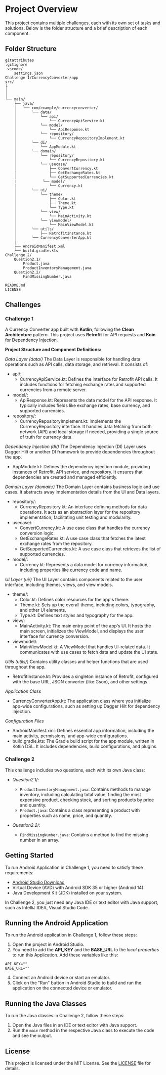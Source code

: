 
# Project Overview

This project contains multiple challenges, each with its own set of tasks and solutions. Below is the folder structure and a brief description of each component.

## Folder Structure
```
gitattributes
.gitignore
.vscode/
    settings.json
Challenge 1/CurrencyConverter/app
src/
├
│   
│           
└── main/
    ├── java/
    │   └── com/example/currencyconverter/
    │       └── data/
    │           └── api/
    │               └── CurrencyApiService.kt
    │           └── model/
    │               └── ApiResponse.kt
    │           └── repository/
    │               └── CurrencyRepositoryImplement.kt
    │       └── di/
    │           └── AppModule.kt
    │       └── domain/
    │           └── repository/
    │               └── CurrencyRepository.kt
    │           └── usecase/
    │               ├── ConvertCurrency.kt
    |               ├── GetExchangeRates.kt
    │               └── GetSupportedCurrencies.kt
    |            └── model/
    |               └── Currency.kt
    │       └── ui/
    │           └── theme/
    │               ├── Color.kt
    │               ├── Theme.kt
    │               └── Type.kt
    │           └── view/
    │               └── MainActivity.kt
    │           └── viewmodel/
    │               └── MainViewModel.kt
    │       └── utils/
    │           ├── RetrofitInstance.kt
    │       └── CurrencyConverterApp.kt
    ├
    ├── AndroidManifest.xml
    └── build.gradle.kts
Challenge 2/
    Question2.1/
        Product.java
        ProductInventoryManagement.java
    Question2.2/
        FindMissingNumber.java

README.md
LICENSE
```

## Challenges

### Challenge 1

A Currency Converter app built with **Kotlin**, following the **Clean Architecture** pattern. This project uses **Retrofit** for API requests and **Koin** for Dependency Injection.

**Project Structure and Component Definitions:**

*Data Layer (data/)*
The Data Layer is responsible for handling data operations such as API calls, data storage, and retrieval. It consists of:
- api/:
  - CurrencyApiService.kt: Defines the interface for Retrofit API calls. It includes functions for fetching exchange rates and supported currencies from a remote server.
- model/:
  - ApiResponse.kt: Represents the data model for the API response. It typically includes fields like exchange rates, base currency, and supported currencies.
- repository/:
  - CurrencyRepositoryImplement.kt: Implements the CurrencyRepository interface. It handles data fetching from both network (API) and local storage if needed, providing a single source of truth for currency data.

*Dependency Injection (di/)*
The Dependency Injection (DI) Layer uses Dagger Hilt or another DI framework to provide dependencies throughout the app.
- AppModule.kt: Defines the dependency injection module, providing instances of Retrofit, API service, and repository. It ensures that dependencies are created and managed efficiently.

*Domain Layer (domain/)*
The Domain Layer contains business logic and use cases. It abstracts away implementation details from the UI and Data layers.
- repository/:
  - CurrencyRepository.kt: An interface defining methods for data operations. It acts as an abstraction layer for the repository implementation, facilitating unit testing and modularity.
- usecase/:
  - ConvertCurrency.kt: A use case class that handles the currency conversion logic.
  - GetExchangeRates.kt: A use case class that fetches the latest exchange rates from the repository.
  - GetSupportedCurrencies.kt: A use case class that retrieves the list of supported currencies.
- model/:
  - Currency.kt: Represents a data model for currency information, including properties like currency code and name.

*UI Layer (ui/)*
The UI Layer contains components related to the user interface, including themes, views, and view models.
- theme/:
  - Color.kt: Defines color resources for the app's theme.
  - Theme.kt: Sets up the overall theme, including colors, typography, and other UI elements.
  - Type.kt: Defines text styles and typography for the app.
- view/:
  - MainActivity.kt: The main entry point of the app's UI. It hosts the main screen, initializes the ViewModel, and displays the user interface for currency conversion.
- viewmodel/:
  - MainViewModel.kt: A ViewModel that handles UI-related data. It communicates with use cases to fetch data and update the UI state.

*Utils (utils/)*
Contains utility classes and helper functions that are used throughout the app.
- RetrofitInstance.kt: Provides a singleton instance of Retrofit, configured with the base URL, JSON converter (like Gson), and other settings.

*Application Class*
- CurrencyConverterApp.kt: The application class where you initialize app-wide configurations, such as setting up Dagger Hilt for dependency injection.

*Configuration Files*
- AndroidManifest.xml: Defines essential app information, including the main activity, permissions, and app-wide configurations.
- build.gradle.kts: The Gradle build script for the app module, written in Kotlin DSL. It includes dependencies, build configurations, and plugins.


### Challenge 2

This challenge includes two questions, each with its own Java class:

- *Question2.1/*:
  - `ProductInventoryManagement.java`: Contains methods to manage inventory, including calculating total value, finding the most expensive product, checking stock, and sorting products by price and quantity.
  - `Product.java`: Contains a class representing a product with properties such as name, price, and quantity.

- *Question2.2/*:
  - `FindMissingNumber.java`: Contains a method to find the missing number in an array.

## Getting Started

To run Android Application in Challenge 1, you need to satisfy these requirements:
- [Android Studio Download](https://developer.android.com/studio)
- Virtual Device (AVD) with Android SDK 35 or higher (Android 14).
- Java Development Kit (JDK) installed on your system.

In Challenge 2, you just need any Java IDE or text editor with Java support, such as IntelliJ IDEA, Visual Studio Code.

## Running the Android Application

To run the Android application in Challenge 1, follow these steps:

1. Open the project in Android Studio.
2. You need to add the **API_KEY** and the **BASE_URL** to the *local.properties* to run this Application. Add these variables like this:
```
API_KEY=""
BASE_URL=""
```
4. Connect an Android device or start an emulator.
5. Click on the "Run" button in Android Studio to build and run the application on the connected device or emulator.

## Running the Java Classes

To run the Java classes in Challenge 2, follow these steps:

1. Open the Java files in an IDE or text editor with Java support.
2. Run the `main` method in the respective Java class to execute the code and see the output.

## License

This project is licensed under the MIT License. See the [LICENSE](LICENSE) file for details.
